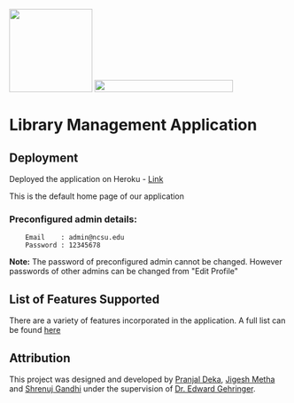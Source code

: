 [<img src="https://github.com/shrenujgandhi/Readme-Images/blob/master/Course%20Project.png" width="150">](https://github.com/shrenujgandhi/Library-Management-Application)
[<img src="https://github.com/shrenujgandhi/Readme-Images/blob/master/OODD.png" width="250" height="22">](https://github.com/shrenujgandhi/Library-Management-Application)

# Library Management Application

## Deployment

Deployed the application on Heroku - [Link](https://rails-library-app.herokuapp.com/)  

This is the default home page of our application

### Preconfigured admin details:

        Email    : admin@ncsu.edu
        Password : 12345678

**Note:** The password of preconfigured admin cannot be changed. However passwords of other admins can be changed from "Edit Profile"

## List of Features Supported

There are a variety of features incorporated in the application. A full list can be found [here](https://github.com/shrenujgandhi/Library-Management-Application/blob/master/Features.md)

## Attribution

This project was designed and developed by [Pranjal Deka](https://github.com/pranjaldeka), [Jigesh Metha](https://github.com/jigesh-mehta) and [Shrenuj Gandhi](https://github.com/shrenujgandhi) under the supervision of [Dr. Edward Gehringer](https://people.engr.ncsu.edu/efg/).
